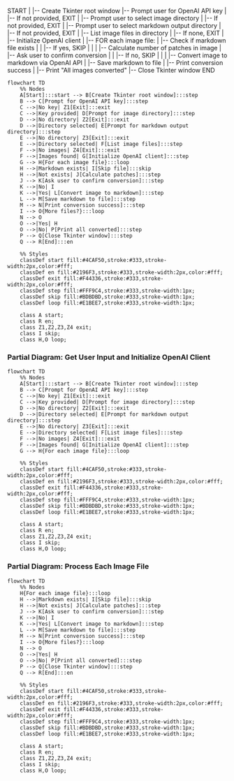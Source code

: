 START
|
|-- Create Tkinter root window
|-- Prompt user for OpenAI API key
|   |-- If not provided, EXIT
|
|-- Prompt user to select image directory
|   |-- If not provided, EXIT
|
|-- Prompt user to select markdown output directory
|   |-- If not provided, EXIT
|
|-- List image files in directory
|   |-- If none, EXIT
|
|-- Initialize OpenAI client
|
|-- FOR each image file:
|     |-- Check if markdown file exists
|     |   |-- If yes, SKIP
|     |
|     |-- Calculate number of patches in image
|     |-- Ask user to confirm conversion
|     |   |-- If no, SKIP
|     |
|     |-- Convert image to markdown via OpenAI API
|     |-- Save markdown to file
|     |-- Print conversion success
|
|-- Print "All images converted"
|-- Close Tkinter window
END

```mermaid
flowchart TD
    %% Nodes
    A[Start]:::start --> B[Create Tkinter root window]:::step
    B --> C[Prompt for OpenAI API key]:::step
    C -->|No key| Z1[Exit]:::exit
    C -->|Key provided| D[Prompt for image directory]:::step
    D -->|No directory| Z2[Exit]:::exit
    D -->|Directory selected| E[Prompt for markdown output directory]:::step
    E -->|No directory| Z3[Exit]:::exit
    E -->|Directory selected| F[List image files]:::step
    F -->|No images| Z4[Exit]:::exit
    F -->|Images found| G[Initialize OpenAI client]:::step
    G --> H{For each image file}:::loop
    H -->|Markdown exists| I[Skip file]:::skip
    H -->|Not exists| J[Calculate patches]:::step
    J --> K[Ask user to confirm conversion]:::step
    K -->|No| I
    K -->|Yes| L[Convert image to markdown]:::step
    L --> M[Save markdown to file]:::step
    M --> N[Print conversion success]:::step
    I --> O{More files?}:::loop
    N --> O
    O -->|Yes| H
    O -->|No| P[Print all converted]:::step
    P --> Q[Close Tkinter window]:::step
    Q --> R[End]:::en

    %% Styles
    classDef start fill:#4CAF50,stroke:#333,stroke-width:2px,color:#fff;
    classDef en fill:#2196F3,stroke:#333,stroke-width:2px,color:#fff;
    classDef exit fill:#F44336,stroke:#333,stroke-width:2px,color:#fff;
    classDef step fill:#FFF9C4,stroke:#333,stroke-width:1px;
    classDef skip fill:#BDBDBD,stroke:#333,stroke-width:1px;
    classDef loop fill:#E1BEE7,stroke:#333,stroke-width:1px;

    class A start;
    class R en;
    class Z1,Z2,Z3,Z4 exit;
    class I skip;
    class H,O loop;
```

### Partial Diagram: Get User Input and Initialize OpenAI Client

```mermaid
flowchart TD
    %% Nodes
    A[Start]:::start --> B[Create Tkinter root window]:::step
    B --> C[Prompt for OpenAI API key]:::step
    C -->|No key| Z1[Exit]:::exit
    C -->|Key provided| D[Prompt for image directory]:::step
    D -->|No directory| Z2[Exit]:::exit
    D -->|Directory selected| E[Prompt for markdown output directory]:::step
    E -->|No directory| Z3[Exit]:::exit
    E -->|Directory selected| F[List image files]:::step
    F -->|No images| Z4[Exit]:::exit
    F -->|Images found| G[Initialize OpenAI client]:::step
    G --> H{For each image file}:::loop

    %% Styles
    classDef start fill:#4CAF50,stroke:#333,stroke-width:2px,color:#fff;
    classDef en fill:#2196F3,stroke:#333,stroke-width:2px,color:#fff;
    classDef exit fill:#F44336,stroke:#333,stroke-width:2px,color:#fff;
    classDef step fill:#FFF9C4,stroke:#333,stroke-width:1px;
    classDef skip fill:#BDBDBD,stroke:#333,stroke-width:1px;
    classDef loop fill:#E1BEE7,stroke:#333,stroke-width:1px;

    class A start;
    class R en;
    class Z1,Z2,Z3,Z4 exit;
    class I skip;
    class H,O loop;
```

### Partial Diagram: Process Each Image File

```mermaid
flowchart TD
    %% Nodes
    H{For each image file}:::loop
    H -->|Markdown exists| I[Skip file]:::skip
    H -->|Not exists| J[Calculate patches]:::step
    J --> K[Ask user to confirm conversion]:::step
    K -->|No| I
    K -->|Yes| L[Convert image to markdown]:::step
    L --> M[Save markdown to file]:::step
    M --> N[Print conversion success]:::step
    I --> O{More files?}:::loop
    N --> O
    O -->|Yes| H
    O -->|No| P[Print all converted]:::step
    P --> Q[Close Tkinter window]:::step
    Q --> R[End]:::en

    %% Styles
    classDef start fill:#4CAF50,stroke:#333,stroke-width:2px,color:#fff;
    classDef en fill:#2196F3,stroke:#333,stroke-width:2px,color:#fff;
    classDef exit fill:#F44336,stroke:#333,stroke-width:2px,color:#fff;
    classDef step fill:#FFF9C4,stroke:#333,stroke-width:1px;
    classDef skip fill:#BDBDBD,stroke:#333,stroke-width:1px;
    classDef loop fill:#E1BEE7,stroke:#333,stroke-width:1px;

    class A start;
    class R en;
    class Z1,Z2,Z3,Z4 exit;
    class I skip;
    class H,O loop;
```